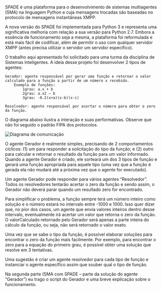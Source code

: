 SPADE é uma plataforma para o desenvolvimento de sistemas multiagentes (SMA) na linguagem Python e cuja mensagens trocadas são baseadas no protocolo de mensagens instantâneas XMPP.

A nova versão do SPADE foi implementada para Python 3 e representa uma significativa melhoria com relação a sua versão para Python 2.7. Embora a essência de funcionamento seja a mesma, a plataforma foi reformulada e está mais fácil de codificar, além de permitir o uso com qualquer servidor XMPP (antes precisa utilizar o servidor um servidor específico).

O trabalho aqui apresentado foi solicitado para uma turma da disciplina de Sistemas Inteligentes. A ideia desse projeto foi desenvolver 2 tipos de agentes:

    Gerador: agente responsável por gerar uma função e retornar o valor calculado para a função a partir de um número x recebido.
        Exemplo de funções:
            1grau: a.x + b
            2grau: a.x2 – b
            3grau: -0.2(x+a)(x-b)(x-c)

    Resolvedor: agente responsável por acertar o número para obter o zero da função.

O diagrama abaixo ilustra a interação e suas performativas. Observe que não foi seguido o padrão FIPA dos protocolos.

![Diagrama de comunicação](http://www.galirows.com.br/meublog/wp-content/uploads/2019/12/SMAfuncao.png)

O agente Gerador é realmente simples, precisando de 2 comportamentos cíclicos: (1) um para responder a solicitação do tipo da função; e (2) outro para calcular e retornar o resultado da função para um valor informado. Quando a agente Gerador é criado, ele sorteará um dos 3 tipos de função e gerará uma função apropriada para aquele tipo (uma vez que a função é gerada ela não mudará até a próxima vez que o agente for executado).

Um agente Gerador pode responder para vários agentes “Resolvedor”. Todos os resolvedores tentarão acertar o zero da função e sendo assim, o Gerador não deverá parar quando um resultado zero for encontrado.

Para simplificar o problema, a função sempre terá um número inteiro como solução e o número estará no intervalo entre -1000 e 1000. Isso quer dizer que, no pior dos casos, um agente que envia valores inteiros dentro desse intervalo, eventualmente irá acertar um valor que retorna o zero da função. O valorCalculado retornado pelo Gerador será apenas a parte inteira do cálculo da função, ou seja, não será retornado o valor exato.

Uma vez que se sabe o tipo da função, é possível elaborar soluções para encontrar o zero da função mais facilmente. Por exemplo, para encontrar o zero para a equação do primeiro grau, é possível obter uma solução que resolve em 3 tentativas.

Uma sugestão é criar um agente resolvedor para cada tipo de função e instanciar o agente específico assim que souber qual o tipo de função.

Na segunda parte (SMA com SPADE – parte da solução do agente “Gerador”) eu trago o script do Gerador e uma breve explicação sobre o funcionamento.
